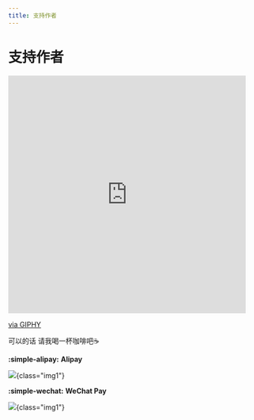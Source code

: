 ```yaml
---
title: 支持作者
---
```


# 支持作者
<iframe src="https://giphy.com/embed/m2WQBH7DhSdgLfnTUi" width="480" height="480" frameBorder="0" class="giphy-embed" allowFullScreen></iframe><p><a href="https://giphy.com/gifs/helloall-thank-you-asian-man-m2WQBH7DhSdgLfnTUi">via GIPHY</a></p>

可以的话 请我喝一杯咖啡吧☕️

**:simple-alipay:** **Alipay**

![](https://s2.loli.net/2024/04/01/jrnhMfQKEdqIVLm.jpg){class="img1"}

**:simple-wechat:** **WeChat Pay**

![](https://s2.loli.net/2024/04/01/Y5oZh9TitBqwcUG.jpg){class="img1"}

